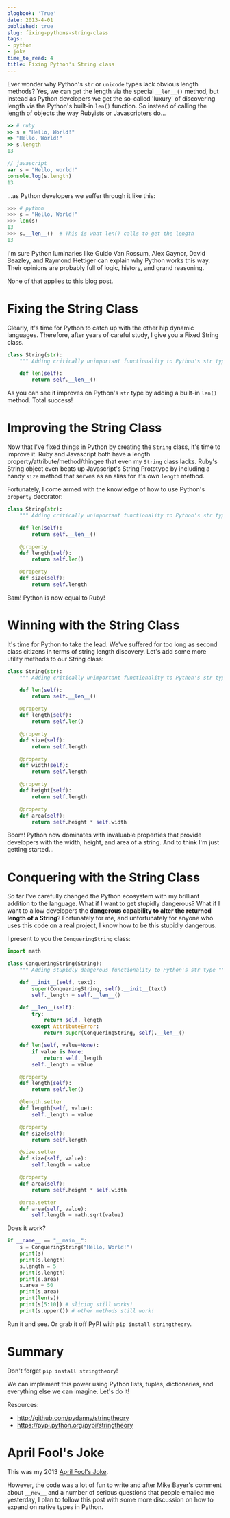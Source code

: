 ```yaml
---
blogbook: 'True'
date: 2013-4-01
published: true
slug: fixing-pythons-string-class
tags:
- python
- joke
time_to_read: 4
title: Fixing Python's String class
---
```


Ever wonder why Python's `str` or `unicode` types lack obvious length
methods? Yes, we can get the length via the special `__len__()` method,
but instead as Python developers we get the so-called 'luxury' of
discovering length via the Python's built-in `len()` function. So
instead of calling the length of objects the way Rubyists or
Javascripters do...

``` ruby
>> # ruby
>> s = "Hello, World!"
=> "Hello, World!"
>> s.length
13
```

``` javascript
// javascript
var s = "Hello, world!"
console.log(s.length)
13
```

...as Python developers we suffer through it like this:

``` python
>>> # python
>>> s = "Hello, World!"
>>> len(s)
13
>>> s.__len__()  # This is what len() calls to get the length
13
```

I'm sure Python luminaries like Guido Van Rossum, Alex Gaynor, David
Beazley, and Raymond Hettiger can explain why Python works this way.
Their opinions are probably full of logic, history, and grand reasoning.

None of that applies to this blog post.

Fixing the String Class
=======================

Clearly, it's time for Python to catch up with the other hip dynamic
languages. Therefore, after years of careful study, I give you a Fixed
String class.

``` python
class String(str):
    """ Adding critically unimportant functionality to Python's str type """

    def len(self):
        return self.__len__()
```

As you can see it improves on Python's `str` type by adding a built-in
`len()` method. Total success!

Improving the String Class
==========================

Now that I've fixed things in Python by creating the `String` class,
it's time to improve it. Ruby and Javascript both have a length
property/attribute/method/thingee that even my `String` class lacks.
Ruby's String object even beats up Javascript's String Prototype by
including a handy `size` method that serves as an alias for it's own
`length` method.

Fortunately, I come armed with the knowledge of how to use Python's
`property` decorator:

``` python
class String(str):
    """ Adding critically unimportant functionality to Python's str type """

    def len(self):
        return self.__len__()

    @property
    def length(self):
        return self.len()

    @property
    def size(self):
        return self.length
```

Bam! Python is now equal to Ruby!

Winning with the String Class
=============================

It's time for Python to take the lead. We've suffered for too long as
second class citizens in terms of string length discovery. Let's add
some more utility methods to our String class:

``` python
class String(str):
    """ Adding critically unimportant functionality to Python's str type """

    def len(self):
        return self.__len__()

    @property
    def length(self):
        return self.len()

    @property
    def size(self):
        return self.length

    @property
    def width(self):
        return self.length

    @property
    def height(self):
        return self.length

    @property
    def area(self):
        return self.height * self.width
```

Boom! Python now dominates with invaluable properties that provide
developers with the width, height, and area of a string. And to think
I'm just getting started...

Conquering with the String Class
================================

So far I've carefully changed the Python ecosystem with my brilliant
addition to the language. What if I want to get stupidly dangerous? What
if I want to allow developers the **dangerous capability to alter the
returned length of a String**? Fortunately for me, and unfortunately for
anyone who uses this code on a real project, I know how to be this
stupidly dangerous.

I present to you the `ConqueringString` class:

``` python
import math

class ConqueringString(String):
    """ Adding stupidly dangerous functionality to Python's str type """

    def __init__(self, text):
        super(ConqueringString, self).__init__(text)
        self._length = self.__len__()

    def __len__(self):
        try:
            return self._length
        except AttributeError:
            return super(ConqueringString, self).__len__()

    def len(self, value=None):
        if value is None:
            return self._length
        self._length = value

    @property
    def length(self):
        return self.len()

    @length.setter
    def length(self, value):
        self._length = value

    @property
    def size(self):
        return self.length

    @size.setter
    def size(self, value):
        self.length = value

    @property
    def area(self):
        return self.height * self.width

    @area.setter
    def area(self, value):
        self.length = math.sqrt(value)
```

Does it work?

``` python
if __name__ == "__main__":
    s = ConqueringString("Hello, World!")
    print(s)
    print(s.length)
    s.length = 5
    print(s.length)
    print(s.area)
    s.area = 50
    print(s.area)
    print(len(s))
    print(s[5:10]) # slicing still works!
    print(s.upper()) # other methods still work!
```

Run it and see. Or grab it off PyPI with `pip install stringtheory`.

Summary
=======

Don't forget `pip install stringtheory`!

We can implement this power using Python lists, tuples, dictionaries,
and everything else we can imagine. Let's do it!

Resources:

-   <http://github.com/pydanny/stringtheory>
-   <https://pypi.python.org/pypi/stringtheory>

April Fool's Joke
==================

This was my 2013 [April Fool's
Joke](https://pydanny.com/fixing-pythons-string-class.html#april-fool-s-joke).

However, the code was a lot of fun to write and after Mike Bayer's
comment about `__new__` and a number of serious questions that people
emailed me yesterday, I plan to follow this post with some more
discussion on how to expand on native types in Python.

